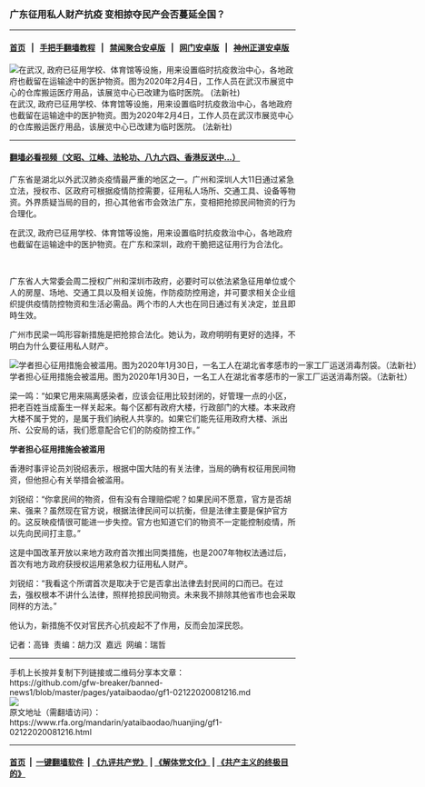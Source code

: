 ### 广东征用私人财产抗疫  变相掠夺民产会否蔓延全国？
------------------------

#### [首页](https://github.com/gfw-breaker/banned-news1/blob/master/README.md) &nbsp;&nbsp;|&nbsp;&nbsp; [手把手翻墙教程](https://github.com/gfw-breaker/guides/wiki) &nbsp;&nbsp;|&nbsp;&nbsp; [禁闻聚合安卓版](https://github.com/gfw-breaker/bn-android) &nbsp;&nbsp;|&nbsp;&nbsp; [网门安卓版](https://github.com/oGate2/oGate) &nbsp;&nbsp;|&nbsp;&nbsp; [神州正道安卓版](https://github.com/SzzdOgate/update) 



<div id="headerimg">
 <img alt="在武汉, 政府已征用学校、体育馆等设施，用来设置临时抗疫救治中心，各地政府也截留在运输途中的医护物资。图为2020年2月4日，工作人员在武汉市展览中心的仓库搬运医疗用品，该展览中心已改建为临时医院。 (法新社)" src="https://www.rfa.org/mandarin/yataibaodao/huanjing/gf1-02122020081216.html/000_1OP73N.jpg/@@images/d8843d8b-0c7e-4537-9aca-15ff32d4af4c.jpeg" title="在武汉, 政府已征用学校、体育馆等设施，用来设置临时抗疫救治中心，各地政府也截留在运输途中的医护物资。图为2020年2月4日，工作人员在武汉市展览中心的仓库搬运医疗用品，该展览中心已改建为临时医院。 (法新社)"/>
 <div id="headerimgcontents">
  <div id="headerimgcaption">
   <span>
    在武汉, 政府已征用学校、体育馆等设施，用来设置临时抗疫救治中心，各地政府也截留在运输途中的医护物资。图为2020年2月4日，工作人员在武汉市展览中心的仓库搬运医疗用品，该展览中心已改建为临时医院。 (法新社)
   </span>
   <!-- zoomattribute -->
  </div>
  <!-- headerimgcaption -->
 </div>
 <!-- headerimagecontents -->
</div>

<hr/>


#### [翻墙必看视频（文昭、江峰、法轮功、八九六四、香港反送中...）](http://167.172.214.107/home.html)

<div id="storytext">
 <div>
  <div class="slot_header">
  </div>
 </div>
 <p>
  广东省是湖北以外武汉肺炎疫情最严重的地区之一。广州和深圳人大11日通过紧急立法，授权市、区政府可根据疫情防控需要，征用私人场所、交通工具、设备等物资。外界质疑当局的目的，担心其他省市会效法广东，变相把抢掠民间物资的行为合理化。
 </p>
 <p>
  在武汉, 政府已征用学校、体育馆等设施，用来设置临时抗疫救治中心，各地政府也截留在运输途中的医护物资。在广东和深圳，政府干脆把这征用行为合法化。
 </p>
 <p>
  <b>
   <br/>
  </b>
 </p>
 <p>
 </p>
 <p>
  广东省人大常委会周二授权广州和深圳市政府，必要时可以依法紧急征用单位或个人的房屋、场地、交通工具以及相关设施，作防疫防控用途，并可要求相关企业组织提供疫情防控物资和生活必需品。两个市的人大也在同日通过有关决定，並且即時生效。
 </p>
 <p>
  广州市民梁一鸣形容新措施是把抢掠合法化。她认为，政府明明有更好的选择，不明白为什么要征用私人财产。
 </p>
 <p>
 </p>
 <p>
  <div class="image-inline captioned" style="width:1500px;">
   <div style="width:1500px;">
    <img alt="学者担心征用措施会被滥用。图为2020年1月30日，一名工人在湖北省孝感市的一家工厂运送消毒剂袋。（法新社）" src="https://www.rfa.org/mandarin/yataibaodao/huanjing/gf1-02122020081216.html/000_1OK4GE.jpg" title="学者担心征用措施会被滥用。图为2020年1月30日，一名工人在湖北省孝感市的一家工厂运送消毒剂袋。（法新社）"/>
   </div>
   <div class="image-caption">
    <span style="width:1500px;">
     学者担心征用措施会被滥用。图为2020年1月30日，一名工人在湖北省孝感市的一家工厂运送消毒剂袋。（法新社）
    </span>
    <span class="copyright">
    </span>
   </div>
  </div>
 </p>
 <p>
  梁一鸣：“如果它用来隔离感染者，应该会征用比较封闭的，好管理一点的小区，把老百姓当成畜生一样关起来。每个区都有政府大楼，行政部门的大楼。本来政府大楼不属于党的，是属于我们纳税人共享的。如果它们能先征用政府大楼、派出所、公安局的话，我们愿意配合它们的防疫防控工作。”
 </p>
 <p>
  <b>
   学者担心征用措施会被滥用
  </b>
 </p>
 <p>
  香港时事评论员刘锐绍表示，根据中国大陆的有关法律，当局的确有权征用民间物资，但他担心有关举措会被滥用。
 </p>
 <p>
  刘锐绍：“你拿民间的物资，但有没有合理赔偿呢？如果民间不愿意，官方是否胡来、强来？虽然现在官方说，根据法律民间可以抗衡，但是法律主要是保护官方的。这反映疫情很可能进一步失控。官方也知道它们的物资不一定能控制疫情，所以先向民间打主意。”
 </p>
 <p>
  这是中国改革开放以来地方政府首次推出同类措施，也是2007年物权法通过后，首次有地方政府获授权运用紧急权力征用私人财产。
 </p>
 <p>
  刘锐绍：“我看这个所谓首次是取决于它是否拿出法律去封民间的口而已。在过去，强权根本不讲什么法律，照样抢掠民间物资。未来我不排除其他省市也会采取同样的方法。”
 </p>
 <p>
  他认为，新措施不仅对官民齐心抗疫起不了作用，反而会加深民怨。
 </p>
 <p>
 </p>
 <p>
  记者：高锋  责编：胡力汉  嘉远  网编：瑞哲
 </p>
</div>

<hr/>
手机上长按并复制下列链接或二维码分享本文章：<br/>
https://github.com/gfw-breaker/banned-news1/blob/master/pages/yataibaodao/gf1-02122020081216.md <br/>
<a href='https://github.com/gfw-breaker/banned-news1/blob/master/pages/yataibaodao/gf1-02122020081216.md'><img src='https://github.com/gfw-breaker/banned-news1/blob/master/pages/yataibaodao/gf1-02122020081216.md.png'/></a> <br/>
原文地址（需翻墙访问）：https://www.rfa.org/mandarin/yataibaodao/huanjing/gf1-02122020081216.html


------------------------
#### [首页](https://github.com/gfw-breaker/banned-news1/blob/master/README.md) &nbsp;|&nbsp; [一键翻墙软件](https://github.com/gfw-breaker/nogfw/blob/master/README.md) &nbsp;| [《九评共产党》](https://github.com/gfw-breaker/9ping.md/blob/master/README.md#九评之一评共产党是什么) | [《解体党文化》](https://github.com/gfw-breaker/jtdwh.md/blob/master/README.md) | [《共产主义的终极目的》](https://github.com/gfw-breaker/gczydzjmd.md/blob/master/README.md)


<img src='http://gfw-breaker.win/banned-news/pages/yataibaodao/gf1-02122020081216.md' width='0px' height='0px'/>